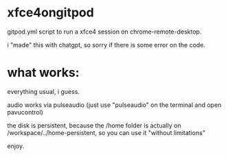 # xfce4ongitpod
gitpod.yml script to run a xfce4 session on chrome-remote-desktop.


i "made" this with chatgpt, so sorry if there is some error on the code.

# what works: 

everything usual, i guess.

audio works via pulseaudio (just use "pulseaudio" on the terminal and open pavucontrol)

the disk is persistent, because the /home folder is actually on /workspace/../home-persistent, so you can use it "without limitations"

enjoy.
